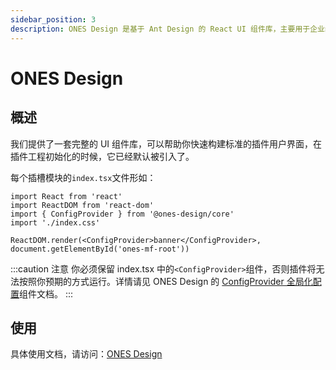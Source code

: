 ```yaml
---
sidebar_position: 3
description: ONES Design 是基于 Ant Design 的 React UI 组件库，主要用于企业级研发管理工具的研发。
---
```


# ONES Design

## 概述

我们提供了一套完整的 UI 组件库，可以帮助你快速构建标准的插件用户界面，在插件工程初始化的时候，它已经默认被引入了。

每个插槽模块的`index.tsx`文件形如：

```tsx
import React from 'react'
import ReactDOM from 'react-dom'
import { ConfigProvider } from '@ones-design/core'
import './index.css'

ReactDOM.render(<ConfigProvider>banner</ConfigProvider>, document.getElementById('ones-mf-root'))
```

:::caution 注意
你必须保留 index.tsx 中的`<ConfigProvider>`组件，否则插件将无法按照你预期的方式运行。详情请见 ONES Design 的 [ConfigProvider 全局化配置](https://bangwork.github.io/ones-design/?path=/docs/core-configprovider--config-provider%E5%85%A8%E5%B1%80%E5%8C%96%E9%85%8D%E7%BD%AE)组件文档。
:::

## 使用

具体使用文档，请访问：[ONES Design](https://bangwork.github.io/ones-design/?path=/story/ones-design--page)
